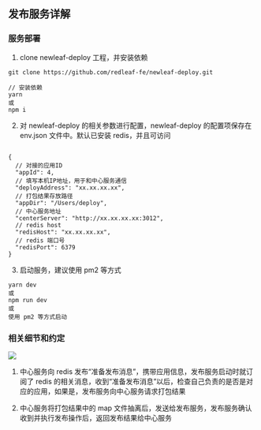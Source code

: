 ## 发布服务详解

### 服务部署

1. clone newleaf-deploy 工程，并安装依赖

```
git clone https://github.com/redleaf-fe/newleaf-deploy.git

// 安装依赖
yarn
或
npm i
```

2. 对 newleaf-deploy 的相关参数进行配置，newleaf-deploy 的配置项保存在 env.json 文件中。默认已安装 redis，并且可访问

```

{
  // 对接的应用ID
  "appId": 4,
  // 填写本机IP地址，用于和中心服务通信
  "deployAddress": "xx.xx.xx.xx",
  // 打包结果存放路径
  "appDir": "/Users/deploy",
  // 中心服务地址
  "centerServer": "http://xx.xx.xx.xx:3012",
  // redis host
  "redisHost": "xx.xx.xx.xx",
  // redis 端口号
  "redisPort": 6379
}

```

3. 启动服务，建议使用 pm2 等方式

```
yarn dev
或
npm run dev
或
使用 pm2 等方式启动
```

### 相关细节和约定

![](https://p3-juejin.byteimg.com/tos-cn-i-k3u1fbpfcp/ff3b99e634bd4396956593cb64730887~tplv-k3u1fbpfcp-watermark.image)

1. 中心服务向 redis 发布“准备发布消息”，携带应用信息，发布服务启动时就订阅了 redis 的相关消息，收到“准备发布消息”以后，检查自己负责的是否是对应的应用，如果是，发布服务向中心服务请求打包结果

2. 中心服务将打包结果中的 map 文件抽离后，发送给发布服务，发布服务确认收到并执行发布操作后，返回发布结果给中心服务
